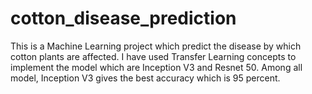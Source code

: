 # cotton_disease_prediction
This is a Machine Learning project which predict the disease by which cotton plants are affected.
I have used Transfer Learning concepts to implement the model which are Inception V3 and Resnet 50.
Among all model, Inception V3 gives the best accuracy which is 95 percent.
